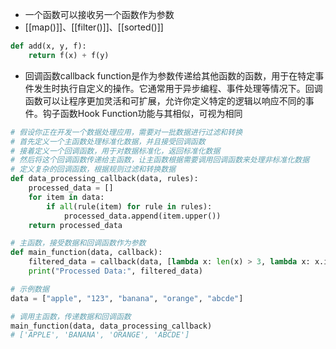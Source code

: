 - 一个函数可以接收另一个函数作为参数
- [[map()]]、[[filter()]]、[[sorted()]]
```python
def add(x, y, f):
	return f(x) + f(y)
```
- 回调函数callback function是作为参数传递给其他函数的函数，用于在特定事件发生时执行自定义的操作。它通常用于异步编程、事件处理等情况下。回调函数可以让程序更加灵活和可扩展，允许你定义特定的逻辑以响应不同的事件。钩子函数Hook Function功能与其相似，可视为相同
```python
# 假设你正在开发一个数据处理应用，需要对一批数据进行过滤和转换
# 首先定义一个主函数处理标准化数据，并且接受回调函数
# 接着定义一个回调函数，用于对数据标准化，返回标准化数据
# 然后将这个回调函数传递给主函数，让主函数根据需要调用回调函数来处理非标准化数据
# 定义复杂的回调函数，根据规则过滤和转换数据
def data_processing_callback(data, rules):
    processed_data = []
    for item in data:
        if all(rule(item) for rule in rules):
            processed_data.append(item.upper())
    return processed_data

# 主函数，接受数据和回调函数作为参数
def main_function(data, callback):
    filtered_data = callback(data, [lambda x: len(x) > 3, lambda x: x.isalpha()])
    print("Processed Data:", filtered_data)

# 示例数据
data = ["apple", "123", "banana", "orange", "abcde"]

# 调用主函数，传递数据和回调函数
main_function(data, data_processing_callback)
# ['APPLE', 'BANANA', 'ORANGE', 'ABCDE']
```
